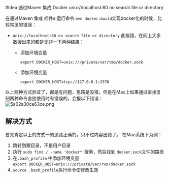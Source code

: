 #Idea 通过Maven 集成 Docker unix://localhost:80 no search file or directory

在通过Maven 集成 插件`d` 运行命令 `mvn docker:build`实现docker化的时候，比较常见的错误：

* `unix://localhost:80 no search file or directory`
此报错，在网上大多数搜出来的都是无非一下两种结果：
    * 添加环境变量      
   
        `export DOCKER_HOST=unix:///private/var/tmp/docker.sock`
    * 添加环境变量    
    
        `export DOCKER_HOST=tcp://127.0.0.1:2376`   
        
以上两种方式验证了，都是有问题，思路是没错，但是在Mac上如果通过直接复制两种命令直接使用时有错误的，会报以下错误：  
![5a02a30ce63ce.png](http://omy43wh36.bkt.clouddn.com/Snip20171108_1.png)   

## 解决方式  
首先肯定以上的方式一的思路正确的，只不过内容出错了。 在Mac系统下为例：

1. 跳转到跟目录，不是用户目录  
2. 执行 `sudo find / -name 'docker*'`搜索，然后找到 `docker.sock`文件的路径   
3. 在`.bash_profile` 中添加环境变量  
    `export DOCKER_HOST=unix:///private/var/run/docker.sock`  
4. `source .bash_profile`执行命令使修改生效   



 
